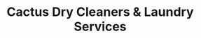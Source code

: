 ---
title: "Cactus Dry Cleaners & Laundry Services"
url: /safford/cactus-dry-cleaners-and-laundry-services/
shop: laundry
---